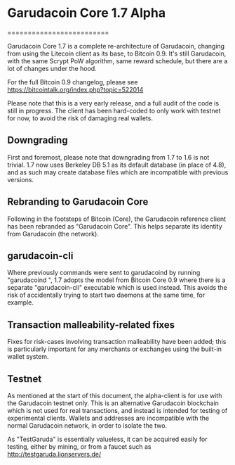 # Garudacoin Core 1.7 Alpha
=========================

Garudacoin Core 1.7 is a complete re-architecture of Garudacoin, changing from
using the Litecoin client as its base, to Bitcoin 0.9. It's still Garudacoin,
with the same Scrypt PoW algorithm, same reward schedule, but there are a 
lot of changes under the hood.


For the full Bitcoin 0.9 changelog, please see https://bitcointalk.org/index.php?topic=522014

Please note that this is a very early release, and a full audit of the code
is still in progress. The client has been hard-coded to only work with testnet
for now, to avoid the risk of damaging real wallets.


Downgrading
-----------

First and foremost, please note that downgrading from 1.7 to 1.6 is not trivial.
1.7 now uses Berkeley DB 5.1 as its default database (in place of 4.8), and as
such may create database files which are incompatible with previous versions.

Rebranding to Garudacoin Core
---------------------------

Following in the footsteps of Bitcoin (Core), the Garudacoin reference client
has been rebranded as "Garudacoin Core". This helps separate its identity
from Garudacoin (the network).

garudacoin-cli
------------

Where previously commands were sent to garudacoind by running
"garudacoind <command>", 1.7 adopts the model from Bitcoin Core 0.9 where there is
a separate "garudacoin-cli" executable which is used instead. This avoids the risk
of accidentally trying to start two daemons at the same time, for example.


Transaction malleability-related fixes
--------------------------------------

Fixes for risk-cases involving transaction malleability have been added; this
is particularly important for any merchants or exchanges using the built-in
wallet system. 

Testnet
-------

As mentioned at the start of this document, the alpha-client is for use with the
Garudacoin testnet only. This is an alternative Garudacoin blockchain which is
not used for real transactions, and instead is intended for testing of experimental
clients. Wallets and addresses are incompatible with the normal Garudacoin
network, in order to isolate the two.

As "TestGaruda" is essentially valueless, it can be acquired easily for testing,
either by mining, or from a faucet such as http://testgaruda.lionservers.de/
